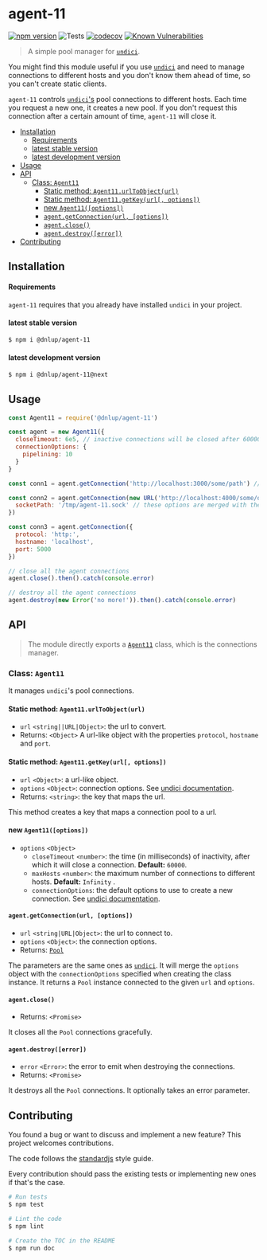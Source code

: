 # agent-11
[![npm version](https://badge.fury.io/js/%40dnlup%2Fagent-11.svg)](https://badge.fury.io/js/%40dnlup%2Fagent-11)
![Tests](https://github.com/dnlup/agent-11/workflows/Tests/badge.svg)
[![codecov](https://codecov.io/gh/dnlup/agent-11/branch/next/graph/badge.svg?token=GW9FKJPL5L)](https://codecov.io/gh/dnlup/agent-11)
[![Known Vulnerabilities](https://snyk.io/test/github/dnlup/agent-11/badge.svg?targetFile=package.json)](https://snyk.io/test/github/dnlup/agent-11?targetFile=package.json)

> A simple pool manager for [`undici`](https://github.com/nodejs/undici).

You might find this module useful if you use [`undici`](https://github.com/nodejs/undici) and need to manage connections to different hosts and you don't know them ahead of time, so you can't
create static clients.

`agent-11` controls [`undici`'s](https://github.com/nodejs/undici) pool connections to different hosts. Each time you request a new one, it creates a new pool.
If you don't request this connection after a certain amount of time, `agent-11` will close it.

<!-- toc -->

- [Installation](#installation)
    + [Requirements](#requirements)
    + [latest stable version](#latest-stable-version)
    + [latest development version](#latest-development-version)
- [Usage](#usage)
- [API](#api)
  * [Class: `Agent11`](#class-agent11)
    + [Static method: `Agent11.urlToObject(url)`](#static-method-agent11urltoobjecturl)
    + [Static method: `Agent11.getKey(url[, options])`](#static-method-agent11getkeyurl-options)
    + [new `Agent11([options])`](#new-agent11options)
    + [`agent.getConnection(url, [options])`](#agentgetconnectionurl-options)
    + [`agent.close()`](#agentclose)
    + [`agent.destroy([error])`](#agentdestroyerror)
- [Contributing](#contributing)

<!-- tocstop -->

## Installation

#### Requirements

`agent-11` requires that you already have installed `undici` in your project.

#### latest stable version

```bash
$ npm i @dnlup/agent-11
```

#### latest development version

```bash
$ npm i @dnlup/agent-11@next
```

## Usage

```js
const Agent11 = require('@dnlup/agent-11')

const agent = new Agent11({
  closeTimeout: 6e5, // inactive connections will be closed after 600000 millieconds 
  connectionOptions: {
    pipelining: 10
  }
}

const conn1 = agent.getConnection('http://localhost:3000/some/path') // use conn1 to make requests with undici API to locahost:3000

const conn2 = agent.getConnection(new URL('http://localhost:4000/some/other/path', {
  socketPath: '/tmp/agent-11.sock' // these options are merged with the default `connectionOptions` passed when creating the agent
})

const conn3 = agent.getConnection({
  protocol: 'http:',
  hostname: 'localhost',
  port: 5000
})

// close all the agent connections
agent.close().then().catch(console.error)

// destroy all the agent connections
agent.destroy(new Error('no more!')).then().catch(console.error)
```
## API

> The module directly exports a [`Agent11`](#class-agent11) class, which is the connections manager.

### Class: `Agent11`

It manages `undici`'s pool connections.

#### Static method: `Agent11.urlToObject(url)`

* `url` `<string||URL|Object>`: the url to convert.
* Returns: `<Object>` A url-like object with the properties `protocol`, `hostname` and `port`.

#### Static method: `Agent11.getKey(url[, options])`

* `url` `<Object>`: a url-like object.
* `options` `<Object>`: connection options. See [undici documentation](https://github.com/nodejs/undici#new-undiciclienturl-opts).
* Returns: `<string>`: the key that maps the url.

This method creates a key that maps a connection pool to a url.

#### new `Agent11([options])`

* `options` `<Object>`
  * `closeTimeout` `<number>`: the time (in milliseconds) of inactivity, after which it will close a connection. **Default:** `60000`.
  * `maxHosts` `<number>`: the maximum number of connections to different hosts. **Default:** `Infinity` .
  * `connectionOptions`: the default options to use to create a new connection. See [undici documentation](https://github.com/nodejs/undici#new-undiciclienturl-opts).

#### `agent.getConnection(url, [options])`

* `url` `<string|URL|Object>`: the url to connect to.
* `options` `<Object>`: the connection options.
* Returns: [`Pool`](https://github.com/nodejs/undici#new-undicipoolurl-opts)

The parameters are the same ones as [`undici`](https://github.com/nodejs/undici#new-undiciclienturl-opts). It will merge the `options` object with the `connectionOptions` specified when creating the class instance.
It returns a `Pool` instance connected to the given `url` and `options`.

#### `agent.close()`

* Returns: `<Promise>`

It closes all the `Pool` connections gracefully.

#### `agent.destroy([error])`

* `error` `<Error>`: the error to emit when destroying the connections.
* Returns: `<Promise>`

It destroys all the `Pool` connections. It optionally takes an error parameter.

## Contributing

You found a bug or want to discuss and implement a new feature? This project welcomes contributions.

The code follows the [standardjs](https://standardjs.com/) style guide.

Every contribution should pass the existing tests or implementing new ones if that's the case.

```bash
# Run tests
$ npm test

# Lint the code
$ npm lint

# Create the TOC in the README
$ npm run doc
```

